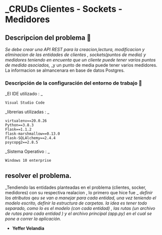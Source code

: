 # _CRUDs Clientes - Sockets - Medidores 


## Descripcion del problema 🚀

_Se debe crear una API REST para la creacion,lectura, modificacion y eliminacion de las entidades de clientes ,_ 
_sockets(puntos de media) y medidores teniendo en encuenta que un cliente puede tener varios puntos de medida asociados,_
_y un punto de media puede tener varios medidores. La informacion se almancenara en base de datos Postgres. 



### Descripción de la configuración del entorno de trabajo 🔧

_El IDE utilizado : _
```
Visual Studio Code
```

_librerias utilizadas : _

```
virtualenv==20.0.26
Python==3.8.3
Flask==1.1.2
flask-marshmallow==0.13.0
Flask-SQLAlchemy==2.4.4
psycopg2==2.8.5
```

_Sistema Operativo : _
```
Windows 10 enterprise
```

## resolver el problema. 
_Tendiendo las entidades planteadas en el problema (clientes, socker, medidores) con su respectiva realacion , lo primero que hice fue _
_definir los atributos qeu se van a manejar para cada entidad, una vez teniendo el modelo escrito, definir la estructura de carpetas._
_la idea es tener todo separado, como lo es el modelo (con cada entidad) , las rutas (un archivo de rutas para cada entidad )  y el_ _archivo principal (app.py) en el cual se pone a correr la aplicación._


* **Yeffer Velandia** 
